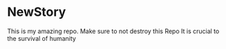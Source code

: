# NewStory

This is my amazing repo. 
Make sure to not destroy this Repo
It is crucial  to  the survival of humanity
